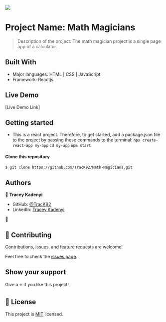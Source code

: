 ![](https://img.shields.io/badge/Microverse-blueviolet)

# Project Name: Math Magicians

> Description of the project: The math magician project is a single page app of a calculator.


## Built With

- Major languages: HTML | CSS | JavaScript 
- Framework: Reactjs

## Live Demo
[Live Demo Link]

## Getting started

- This is a react project. Therefore, to get started, add a package.json file to the project by passing these commands to the terminal: 
        ``npx create-react-app my-app``
        ``cd my-app``
        ``npm start``

#### Clone this repository

```bash
$ git clone https://github.com/TracK92/Math-Magicians.git
```

## Authors

👤 **Tracey Kadenyi**

- GitHub: [@TracK92](https://github.com/TracK92)
- LinkedIn: [Tracey Kadenyi](https://www.linkedin.com/in/tracy-kadenyi-9bb90287)

👤
## 🤝 Contributing

Contributions, issues, and feature requests are welcome!

Feel free to check the [issues page](../../issues/).

## Show your support

Give a ⭐️ if you like this project!

## 📝 License

This project is [MIT](./MIT.md) licensed.
